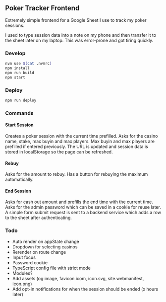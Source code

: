 ## Poker Tracker Frontend

Extremely simple frontend for a Google Sheet I use to track my poker sessions.

I used to type session data into a note on my phone and then transfer it to
the sheet later on my laptop. This was error-prone and got tiring quickly.

### Develop

```sh
nvm use $(cat .nvmrc)
npm install
npm run build
npm start
```

### Deploy

```sh
npm run deploy
```

### Commands

#### Start Session

Creates a poker session with the current time prefilled. Asks for the casino
name, stake, max buyin and max players. Max buyin and max players are prefilled
if entered previously. The URL is updated and session data is stored in
localStorage so the page can be refreshed.

#### Rebuy

Asks for the amount to rebuy. Has a button for rebuying the maximum
automatically.

#### End Session

Asks for cash out amount and prefills the end time with the current time. Asks
for the admin password which can be saved in a cookie for reuse later. A simple
form submit request is sent to a backend service which adds a row to the sheet
after authenticating.

### Todo

- Auto render on appState change
- Dropdown for selecting casinos
- Rerender on route change
- Input focus
- Password cookie
- TypeScript config file with strict mode
- Modules?
- Add assets (og:image, favicon.icom, icon.svg, site.webmanifest, icon.png)
- Add opt-in notifications for when the session should be ended (x hours later)
